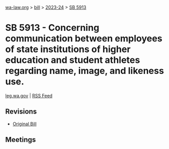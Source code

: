 [wa-law.org](/) > [bill](/bill/) > [2023-24](/bill/2023-24/) > [SB 5913](/bill/2023-24/sb/5913/)

# SB 5913 - Concerning communication between employees of state institutions of higher education and student athletes regarding name, image, and likeness use.
[leg.wa.gov](https://app.leg.wa.gov/billsummary?BillNumber=5913&Year=2023&Initiative=false) | [RSS Feed](./rss.xml)

## Revisions
* [Original Bill](1/)

## Meetings